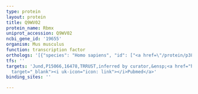 ```yaml
---
type: protein
layout: protein
title: Q9WV02
protein_name: Rbmx
uniprot_accession: Q9WV02
ncbi_gene_id: '19655'
organism: Mus musculus
function: transcription factor
orthologs: '[{"species": "Homo sapiens", "id": ["<a href=\"/protein/p38159\">P38159</a>"]}, {"species": "Rattus norvegicus", "id": ["Q4V898"]}]'
tfs: ''
targets: 'Jund,P15066,16478,TRRUST,inferred by curator,&ensp;<a href="https://www.ncbi.nlm.nih.gov/pubmed/?term=16707624%5Buid%5D+OR+29087512%5Buid%5D"
  target="_blank"><i uk-icon="icon: link"></i>Pubmed</a>'
binding_sites: ''

---
```

